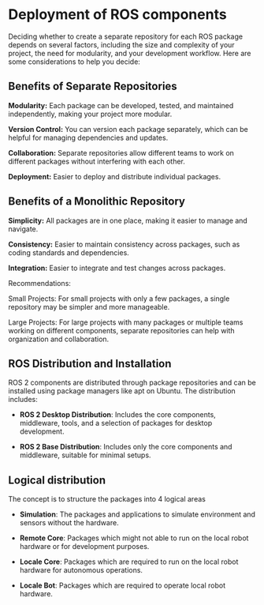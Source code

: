 # Deployment of ROS components

Deciding whether to create a separate repository for each ROS package depends on several factors, including the size and complexity of your project, the need for modularity, and your development workflow. Here are some considerations to help you decide:

## Benefits of Separate Repositories

**Modularity:** Each package can be developed, tested, and maintained independently, making your project more modular.

**Version Control:** You can version each package separately, which can be helpful for managing dependencies and updates.

**Collaboration:** Separate repositories allow different teams to work on different packages without interfering with each other.

**Deployment:** Easier to deploy and distribute individual packages.

## Benefits of a Monolithic Repository

**Simplicity:** All packages are in one place, making it easier to manage and navigate.

**Consistency:** Easier to maintain consistency across packages, such as coding standards and dependencies.

**Integration:** Easier to integrate and test changes across packages.

Recommendations:

Small Projects: For small projects with only a few packages, a single repository may be simpler and more manageable.

Large Projects: For large projects with many packages or multiple teams working on different components, separate repositories can help with organization and collaboration.

## ROS Distribution and Installation

ROS 2 components are distributed through package repositories and can be installed using package managers like apt on Ubuntu. The distribution includes:

* **ROS 2 Desktop Distribution**: Includes the core components, middleware, tools, and a selection of packages for desktop development.

* **ROS 2 Base Distribution**: Includes only the core components and middleware, suitable for minimal setups.

## Logical distribution

The concept is to structure the packages into 4 logical areas

* **Simulation**: The packages and applications to simulate environment and sensors without the hardware.

* **Remote Core**: Packages which might not able to run on the local robot hardware or for development purposes.

* **Locale Core**: Packages which are required to run on the local robot hardware for autonomous operations.

* **Locale Bot**: Packages which are required to operate local robot hardware.

<!-- ![](images/Ros-Deployment.png) -->